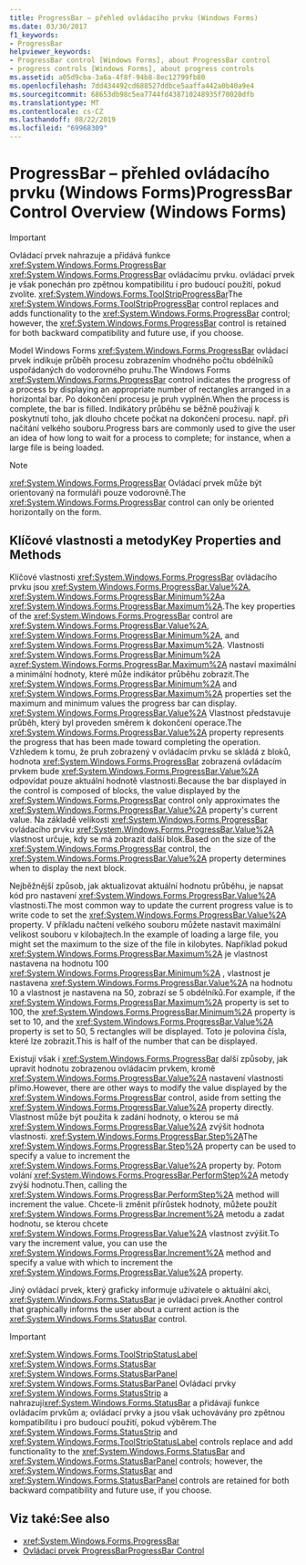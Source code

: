 ```yaml
---
title: ProgressBar – přehled ovládacího prvku (Windows Forms)
ms.date: 03/30/2017
f1_keywords:
- ProgressBar
helpviewer_keywords:
- ProgressBar control [Windows Forms], about ProgressBar control
- progress controls [Windows Forms], about progress controls
ms.assetid: a05d9cba-3a6a-4f8f-94b8-8ec12799fb80
ms.openlocfilehash: 7dd434492cd688527ddbce5aaffa442a0b40a9e4
ms.sourcegitcommit: 68653db98c5ea7744fd438710248935f70020dfb
ms.translationtype: MT
ms.contentlocale: cs-CZ
ms.lasthandoff: 08/22/2019
ms.locfileid: "69968309"
---
```

# <a name="progressbar-control-overview-windows-forms"></a><span data-ttu-id="b843a-102">ProgressBar – přehled ovládacího prvku (Windows Forms)</span><span class="sxs-lookup"><span data-stu-id="b843a-102">ProgressBar Control Overview (Windows Forms)</span></span>
> [!IMPORTANT]
> <span data-ttu-id="b843a-103">Ovládací prvek nahrazuje a přidává funkce <xref:System.Windows.Forms.ProgressBar> <xref:System.Windows.Forms.ProgressBar> ovládacímu prvku. ovládací prvek je však ponechán pro zpětnou kompatibilitu i pro budoucí použití, pokud zvolíte. <xref:System.Windows.Forms.ToolStripProgressBar></span><span class="sxs-lookup"><span data-stu-id="b843a-103">The <xref:System.Windows.Forms.ToolStripProgressBar> control replaces and adds functionality to the <xref:System.Windows.Forms.ProgressBar> control; however, the <xref:System.Windows.Forms.ProgressBar> control is retained for both backward compatibility and future use, if you choose.</span></span>  
  
 <span data-ttu-id="b843a-104">Model Windows Forms <xref:System.Windows.Forms.ProgressBar> ovládací prvek indikuje průběh procesu zobrazením vhodného počtu obdélníků uspořádaných do vodorovného pruhu.</span><span class="sxs-lookup"><span data-stu-id="b843a-104">The Windows Forms <xref:System.Windows.Forms.ProgressBar> control indicates the progress of a process by displaying an appropriate number of rectangles arranged in a horizontal bar.</span></span> <span data-ttu-id="b843a-105">Po dokončení procesu je pruh vyplněn.</span><span class="sxs-lookup"><span data-stu-id="b843a-105">When the process is complete, the bar is filled.</span></span> <span data-ttu-id="b843a-106">Indikátory průběhu se běžně používají k poskytnutí toho, jak dlouho chcete počkat na dokončení procesu. např. při načítání velkého souboru.</span><span class="sxs-lookup"><span data-stu-id="b843a-106">Progress bars are commonly used to give the user an idea of how long to wait for a process to complete; for instance, when a large file is being loaded.</span></span>  
  
> [!NOTE]
> <span data-ttu-id="b843a-107"><xref:System.Windows.Forms.ProgressBar> Ovládací prvek může být orientovaný na formuláři pouze vodorovně.</span><span class="sxs-lookup"><span data-stu-id="b843a-107">The <xref:System.Windows.Forms.ProgressBar> control can only be oriented horizontally on the form.</span></span>  
  
## <a name="key-properties-and-methods"></a><span data-ttu-id="b843a-108">Klíčové vlastnosti a metody</span><span class="sxs-lookup"><span data-stu-id="b843a-108">Key Properties and Methods</span></span>  
 <span data-ttu-id="b843a-109">Klíčové vlastnosti <xref:System.Windows.Forms.ProgressBar> ovládacího prvku jsou <xref:System.Windows.Forms.ProgressBar.Value%2A>, <xref:System.Windows.Forms.ProgressBar.Minimum%2A>a <xref:System.Windows.Forms.ProgressBar.Maximum%2A>.</span><span class="sxs-lookup"><span data-stu-id="b843a-109">The key properties of the <xref:System.Windows.Forms.ProgressBar> control are <xref:System.Windows.Forms.ProgressBar.Value%2A>, <xref:System.Windows.Forms.ProgressBar.Minimum%2A>, and <xref:System.Windows.Forms.ProgressBar.Maximum%2A>.</span></span> <span data-ttu-id="b843a-110">Vlastnosti <xref:System.Windows.Forms.ProgressBar.Minimum%2A> a<xref:System.Windows.Forms.ProgressBar.Maximum%2A> nastaví maximální a minimální hodnoty, které může indikátor průběhu zobrazit.</span><span class="sxs-lookup"><span data-stu-id="b843a-110">The <xref:System.Windows.Forms.ProgressBar.Minimum%2A> and <xref:System.Windows.Forms.ProgressBar.Maximum%2A> properties set the maximum and minimum values the progress bar can display.</span></span> <span data-ttu-id="b843a-111"><xref:System.Windows.Forms.ProgressBar.Value%2A> Vlastnost představuje průběh, který byl proveden směrem k dokončení operace.</span><span class="sxs-lookup"><span data-stu-id="b843a-111">The <xref:System.Windows.Forms.ProgressBar.Value%2A> property represents the progress that has been made toward completing the operation.</span></span> <span data-ttu-id="b843a-112">Vzhledem k tomu, že pruh zobrazený v ovládacím prvku se skládá z bloků, hodnota <xref:System.Windows.Forms.ProgressBar> zobrazená ovládacím prvkem bude <xref:System.Windows.Forms.ProgressBar.Value%2A> odpovídat pouze aktuální hodnotě vlastnosti.</span><span class="sxs-lookup"><span data-stu-id="b843a-112">Because the bar displayed in the control is composed of blocks, the value displayed by the <xref:System.Windows.Forms.ProgressBar> control only approximates the <xref:System.Windows.Forms.ProgressBar.Value%2A> property's current value.</span></span> <span data-ttu-id="b843a-113">Na základě velikosti <xref:System.Windows.Forms.ProgressBar> ovládacího prvku <xref:System.Windows.Forms.ProgressBar.Value%2A> vlastnost určuje, kdy se má zobrazit další blok.</span><span class="sxs-lookup"><span data-stu-id="b843a-113">Based on the size of the <xref:System.Windows.Forms.ProgressBar> control, the <xref:System.Windows.Forms.ProgressBar.Value%2A> property determines when to display the next block.</span></span>  
  
 <span data-ttu-id="b843a-114">Nejběžnější způsob, jak aktualizovat aktuální hodnotu průběhu, je napsat kód pro nastavení <xref:System.Windows.Forms.ProgressBar.Value%2A> vlastnosti.</span><span class="sxs-lookup"><span data-stu-id="b843a-114">The most common way to update the current progress value is to write code to set the <xref:System.Windows.Forms.ProgressBar.Value%2A> property.</span></span> <span data-ttu-id="b843a-115">V příkladu načtení velkého souboru můžete nastavit maximální velikost souboru v kilobajtech.</span><span class="sxs-lookup"><span data-stu-id="b843a-115">In the example of loading a large file, you might set the maximum to the size of the file in kilobytes.</span></span> <span data-ttu-id="b843a-116">Například pokud <xref:System.Windows.Forms.ProgressBar.Maximum%2A> je vlastnost nastavena na hodnotu 100 <xref:System.Windows.Forms.ProgressBar.Minimum%2A> , vlastnost je nastavena <xref:System.Windows.Forms.ProgressBar.Value%2A> na hodnotu 10 a vlastnost je nastavena na 50, zobrazí se 5 obdélníků.</span><span class="sxs-lookup"><span data-stu-id="b843a-116">For example, if the <xref:System.Windows.Forms.ProgressBar.Maximum%2A> property is set to 100, the <xref:System.Windows.Forms.ProgressBar.Minimum%2A> property is set to 10, and the <xref:System.Windows.Forms.ProgressBar.Value%2A> property is set to 50, 5 rectangles will be displayed.</span></span> <span data-ttu-id="b843a-117">Toto je polovina čísla, které lze zobrazit.</span><span class="sxs-lookup"><span data-stu-id="b843a-117">This is half of the number that can be displayed.</span></span>  
  
 <span data-ttu-id="b843a-118">Existují však i <xref:System.Windows.Forms.ProgressBar> další způsoby, jak upravit hodnotu zobrazenou ovládacím prvkem, kromě <xref:System.Windows.Forms.ProgressBar.Value%2A> nastavení vlastnosti přímo.</span><span class="sxs-lookup"><span data-stu-id="b843a-118">However, there are other ways to modify the value displayed by the <xref:System.Windows.Forms.ProgressBar> control, aside from setting the <xref:System.Windows.Forms.ProgressBar.Value%2A> property directly.</span></span> <span data-ttu-id="b843a-119">Vlastnost může být použita k zadání hodnoty, o kterou se má <xref:System.Windows.Forms.ProgressBar.Value%2A> zvýšit hodnota vlastnosti. <xref:System.Windows.Forms.ProgressBar.Step%2A></span><span class="sxs-lookup"><span data-stu-id="b843a-119">The <xref:System.Windows.Forms.ProgressBar.Step%2A> property can be used to specify a value to increment the <xref:System.Windows.Forms.ProgressBar.Value%2A> property by.</span></span> <span data-ttu-id="b843a-120">Potom volání <xref:System.Windows.Forms.ProgressBar.PerformStep%2A> metody zvýší hodnotu.</span><span class="sxs-lookup"><span data-stu-id="b843a-120">Then, calling the <xref:System.Windows.Forms.ProgressBar.PerformStep%2A> method will increment the value.</span></span> <span data-ttu-id="b843a-121">Chcete-li změnit přírůstek hodnoty, můžete použít <xref:System.Windows.Forms.ProgressBar.Increment%2A> metodu a zadat hodnotu, se kterou chcete <xref:System.Windows.Forms.ProgressBar.Value%2A> vlastnost zvýšit.</span><span class="sxs-lookup"><span data-stu-id="b843a-121">To vary the increment value, you can use the <xref:System.Windows.Forms.ProgressBar.Increment%2A> method and specify a value with which to increment the <xref:System.Windows.Forms.ProgressBar.Value%2A> property.</span></span>  
  
 <span data-ttu-id="b843a-122">Jiný ovládací prvek, který graficky informuje uživatele o aktuální akci, <xref:System.Windows.Forms.StatusBar> je ovládací prvek.</span><span class="sxs-lookup"><span data-stu-id="b843a-122">Another control that graphically informs the user about a current action is the <xref:System.Windows.Forms.StatusBar> control.</span></span>  
  
> [!IMPORTANT]
> <span data-ttu-id="b843a-123"><xref:System.Windows.Forms.ToolStripStatusLabel> <xref:System.Windows.Forms.StatusBar> <xref:System.Windows.Forms.StatusBarPanel> <xref:System.Windows.Forms.StatusBarPanel> Ovládací prvky <xref:System.Windows.Forms.StatusStrip> a nahrazují<xref:System.Windows.Forms.StatusBar> a přidávají funkce ovládacím prvkům a; ovládací prvky a jsou však uchovávány pro zpětnou kompatibilitu i pro budoucí použití, pokud výběrem.</span><span class="sxs-lookup"><span data-stu-id="b843a-123">The <xref:System.Windows.Forms.StatusStrip> and <xref:System.Windows.Forms.ToolStripStatusLabel> controls replace and add functionality to the <xref:System.Windows.Forms.StatusBar> and <xref:System.Windows.Forms.StatusBarPanel> controls; however, the <xref:System.Windows.Forms.StatusBar> and <xref:System.Windows.Forms.StatusBarPanel> controls are retained for both backward compatibility and future use, if you choose.</span></span>  
  
## <a name="see-also"></a><span data-ttu-id="b843a-124">Viz také:</span><span class="sxs-lookup"><span data-stu-id="b843a-124">See also</span></span>

- <xref:System.Windows.Forms.ProgressBar>
- [<span data-ttu-id="b843a-125">Ovládací prvek ProgressBar</span><span class="sxs-lookup"><span data-stu-id="b843a-125">ProgressBar Control</span></span>](progressbar-control-windows-forms.md)
